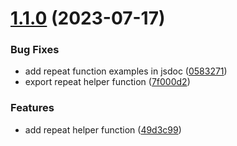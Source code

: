 # [1.1.0](https://github.com/harireddy7/stringkit/compare/v1.0.1...v1.1.0) (2023-07-17)


### Bug Fixes

* add repeat function examples in jsdoc ([0583271](https://github.com/harireddy7/stringkit/commit/058327181870e04d7ccadc6c21b6ec15240c12d9))
* export repeat helper function ([7f000d2](https://github.com/harireddy7/stringkit/commit/7f000d280c002f879507a3fe85473428fcd30bca))


### Features

* add repeat helper function ([49d3c99](https://github.com/harireddy7/stringkit/commit/49d3c994c8687d6218de22ab1ee00c86644c751d))

